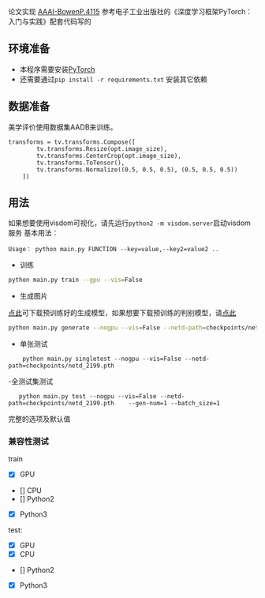 论文实现 [AAAI-BowenP.4115]() 
参考电子工业出版社的《深度学习框架PyTorch：入门与实践》配套代码写的

## 环境准备

- 本程序需要安装[PyTorch](https://pytorch.org/)
- 还需要通过`pip install -r requirements.txt` 安装其它依赖


## 数据准备

美学评价使用数据集AADB来训练。

```
transforms = tv.transforms.Compose([
        tv.transforms.Resize(opt.image_size),
        tv.transforms.CenterCrop(opt.image_size),
        tv.transforms.ToTensor(),
        tv.transforms.Normalize((0.5, 0.5, 0.5), (0.5, 0.5, 0.5))
    ])
```

## 用法
如果想要使用visdom可视化，请先运行`python2 -m visdom.server`启动visdom服务
基本用法：
```
Usage： python main.py FUNCTION --key=value,--key2=value2 ..
```

- 训练
```bash
python main.py train --gpu --vis=False
```

- 生成图片

[点此](http://pytorch-1252820389.cosbj.myqcloud.com/netg_200.pth)可下载预训练好的生成模型，如果想要下载预训练的判别模型，请[点此](http://pytorch-1252820389.cosbj.myqcloud.com/netd_200.pth)
```bash
python main.py generate --nogpu --vis=False --netd-path=checkpoints/netd_109.pth --netg-path=checkpoints/netg_109.pth --gen-img=result.png --gen-num=64
```
- 单张测试

```
    python main.py singletest --nogpu --vis=False --netd-path=checkpoints/netd_2199.pth

```

-全测试集测试

```
   python main.py test --nogpu --vis=False --netd-path=checkpoints/netd_2199.pth    --gen-num=1 --batch_size=1

``` 


完整的选项及默认值



### 兼容性测试
train 
- [x] GPU  
- [] CPU  
- [] Python2
- [x] Python3

test: 

- [x] GPU
- [x] CPU
- [] Python2
- [x] Python3
